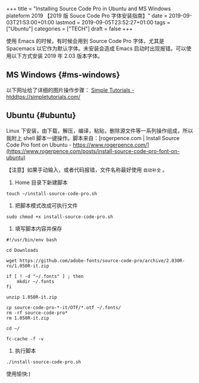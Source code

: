 +++
title = "Installing Source Code Pro in Ubuntu and MS Windows plateform 2019 【2019 版 Souce Code Pro 字体安装指南】"
date = 2019-09-03T21:53:00+01:00
lastmod = 2019-09-05T23:52:27+01:00
tags = ["Ubuntu"]
categories = ["TECH"]
draft = false
+++

使用 Emacs 的时候，有时候会用到 Source Code Pro 字体，尤其是 Spacemacs 以它作为默认字体。未安装会造成 Emacs 启动时出现报错。可以使用以下方式安装 2019 年 2.03 版本字体。


## MS Windows {#ms-windows}

以下网址给了详细的图片操作步骤：
[Simple Tutorials - htddtps://simpletutorials.com/](https://simpletutorials.com/c/2759/How+to+install+the+default+Spacemacs+font+on+Windows)


## Ubuntu {#ubuntu}

Linux 下安装，由下载，解压，编译，粘贴，删除源文件等一系列操作组成，所以我附上 shell 脚本一键操作。脚本来自：[rogerpence.com | Install Source Code Pro font on Ubuntu - https://www.rogerpence.com/](https://www.rogerpence.com/posts/install-source-code-pro-font-on-ubuntu)

【注意】如果手动输入，或者代码报错，文件名称最好使用 `自动补全` 。

1.  Home 目录下新建脚本

<!--listend-->

```nil
touch ~/install-source-code-pro.sh
```

1.  把脚本模式改成可执行文件

<!--listend-->

```nil
sudo chmod +x install-source-code-pro.sh
```

1.  填写脚本内容并保存

<!--listend-->

```nil
#!/usr/bin/env bash

cd Downloads

wget https://github.com/adobe-fonts/source-code-pro/archive/2.030R-ro/1.050R-it.zip

if [ ! -d "~/.fonts" ] ; then
    mkdir ~/.fonts
fi

unzip 1.050R-it.zip

cp source-code-pro-*-it/OTF/*.otf ~/.fonts/
rm -rf source-code-pro*
rm 1.050R-it.zip

cd ~/

fc-cache -f -v
```

1.  执行脚本

<!--listend-->

```nil
./install-source-code-pro.sh
```

使用愉快:)
